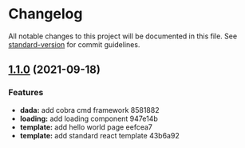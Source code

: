 # Changelog

All notable changes to this project will be documented in this file. See [standard-version](https://github.com/conventional-changelog/standard-version) for commit guidelines.

## [1.1.0](///compare/v1.0.3...v1.1.0) (2021-09-18)


### Features

* **dada:** add cobra cmd framework 8581882
* **loading:** add loading component 947e14b
* **template:** add hello world page eefcea7
* **template:** add standard react template 43b6a92
